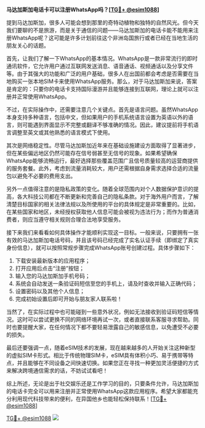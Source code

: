 **马达加斯加电话卡可以注册WhatsApp吗？[[TG💪+ @esim1088](https://t.me/s/esim1088)]**

提到马达加斯加，很多人可能会想到那里的奇特动植物和独特的自然风光。但今天我们要聊的不是旅游，而是关于通信的问题——马达加斯加的电话卡能不能用来注册WhatsApp呢？这可能是许多计划前往这个非洲岛国旅行或者已经在当地生活的朋友关心的话题。

首先，让我们了解一下WhatsApp的基本情况。WhatsApp是一款非常流行的即时通讯软件，它允许用户通过互联网发送消息、语音通话、视频通话以及分享文件等。由于其强大的功能和广泛的用户基础，很多人在出国前都会考虑是否需要在当地购买一张本地SIM卡来使用WhatsApp服务。那么，对于马达加斯加来说，答案是肯定的：只要你的电话卡支持国际漫游并且能够连接到互联网，理论上就可以注册并正常使用WhatsApp。

不过，在实际操作中，还需要注意几个关键点。首先是语言问题。虽然WhatsApp本身支持多种语言，包括中文，但如果用户的手机系统语言设置为英语以外的语言，则可能遇到界面显示不完整或翻译不够准确的情况。因此，建议提前将手机语言调整至英文或其他熟悉的语言模式下使用。

其次是网络稳定性。尽管马达加斯加近年来在基础设施建设方面取得了显著进步，但在某些偏远地区仍然可能存在信号弱甚至无信号的现象。如果希望确保WhatsApp能够流畅运行，最好选择那些覆盖范围广且信号质量较高的运营商提供的服务套餐。此外，考虑到流量消耗较大，用户还需根据自身需求选择合适的流量包以避免不必要的费用支出。

另外一点值得注意的是隐私政策的变化。随着全球范围内对个人数据保护意识的提高，各大科技公司都在不断更新和完善自己的隐私条款。对于海外用户而言，了解清楚目标国家的相关法律法规以及所使用的平台的具体规定是非常重要的。比如，在某些国家和地区，未经授权获取他人信息可能会被视为违法行为；而作为普通消费者，则应当遵守相关规则合理合法地享受服务。

接下来我们来看看如何具体操作才能顺利实现这一目标。一般来说，只要拥有一张有效的马达加斯加电话号码，并且该号码已经完成了实名认证手续（即绑定了真实身份信息），就可以按照常规步骤完成WhatsApp账号创建过程。具体步骤如下：

1. 下载安装最新版本的应用程序；
2. 打开应用后点击“注册”按钮；
3. 输入您的马达加斯加手机号码；
4. 系统会自动发送一条验证码短信至您的手机上，请及时查收并输入正确代码；
5. 设置密码以及其他个人信息；
6. 完成初始设置后即可开始与朋友家人联系啦！

当然了，在实际过程中也可能碰到一些意外状况，例如无法接收到验证码短信等情况。这时可以尝试更换不同的网络环境再试一次，或者直接联系客服寻求帮助。同时也要提醒大家，在任何情况下都不要轻易泄露自己的敏感信息，以免遭受不必要的损失。

最后还要强调一点，随着eSIM技术的发展，现在越来越多的人开始关注这种新型的虚拟SIM卡形式。相比于传统物理SIM卡，eSIM具有体积小巧、易于携带等特点，并且能够在不同设备之间快速切换。如果您正在寻找一种更加灵活便捷的方式来解决跨境通信需求的话，不妨试试看吧！

综上所述，无论是出于社交娱乐还是工作学习的目的，只要条件允许，马达加斯加的电话卡完全可以用来注册并正常使用WhatsApp这款应用程序。希望大家都能充分利用现代科技带来的便利，在异国他乡也能轻松保持联系！[[TG💪+ @esim1088](https://t.me/s/esim1088)]

[TG💪+ @esim1088](https://t.me/s/esim1088) ![](https://i.postimg.cc/4NQfJmqS/Snipaste-2025-05-13-00-14-12.png)